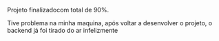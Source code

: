 Projeto finalizadocom total de 90%.  

Tive problema na minha maquina, após voltar a desenvolver o projeto, o backend já foi tirado do ar infelizmente
